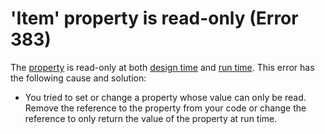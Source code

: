 
# 'Item' property is read-only (Error 383)

The  [property](b8bdf64f-5920-1ae9-16d0-b26d09524a30.md) is read-only at both [design time](b8bdf64f-5920-1ae9-16d0-b26d09524a30.md) and [run time](b8bdf64f-5920-1ae9-16d0-b26d09524a30.md). This error has the following cause and solution:



- You tried to set or change a property whose value can only be read. Remove the reference to the property from your code or change the reference to only return the value of the property at run time.
    

